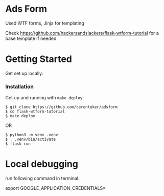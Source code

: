 # Ads Form
Used WTF forms, Jinja for templating

Check https://github.com/hackersandslackers/flask-wtform-tutorial for a base template if needed

# Getting Started

Get set up locally:

### Installation

Get up and running with `make deploy`:

```shell
$ git clone https://github.com/cerentuker/adsform
$ cd flask-wtform-tutorial
$ make deploy
``` 

OR 

```shell
$ python3 -m venv .venv
$ . .venv/bin/activate 
$ flask run
``` 

# Local debugging 
run following command in terminal:

export GOOGLE_APPLICATION_CREDENTIALS=<path to your service account credentials json-file>


